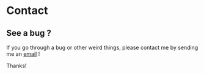 # Contact

## See a bug ?

If you go through a bug or other weird things, please contact me by sending me an [email](mailto:alex.rovere@hotmail.fr) !

Thanks!
